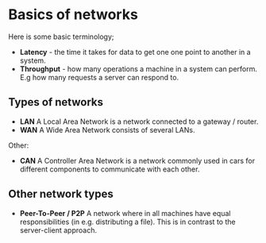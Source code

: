 # Basics of networks

Here is some basic terminology;

- **Latency** - the time it takes for data to get one one point to another in a
  system.
- **Throughput** - how many operations a machine in a system can perform. E.g
  how many requests a server can respond to.

## Types of networks

- **LAN** A Local Area Network is a network connected to a gateway / router.
- **WAN** A Wide Area Network consists of several LANs.

Other:

- **CAN** A Controller Area Network is a network commonly used in cars for
  different components to communicate with each other.

## Other network types

- **Peer-To-Peer / P2P** A network where in all machines have equal
  responsibilities (in e.g. distributing a file). This is in contrast to the
  server-client approach.
